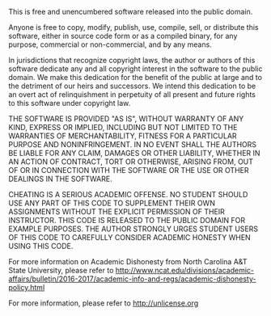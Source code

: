 This is free and unencumbered software released into the public domain.

Anyone is free to copy, modify, publish, use, compile, sell, or
distribute this software, either in source code form or as a compiled
binary, for any purpose, commercial or non-commercial, and by any
means.

In jurisdictions that recognize copyright laws, the author or authors
of this software dedicate any and all copyright interest in the
software to the public domain. We make this dedication for the benefit
of the public at large and to the detriment of our heirs and
successors. We intend this dedication to be an overt act of
relinquishment in perpetuity of all present and future rights to this
software under copyright law.

THE SOFTWARE IS PROVIDED "AS IS", WITHOUT WARRANTY OF ANY KIND,
EXPRESS OR IMPLIED, INCLUDING BUT NOT LIMITED TO THE WARRANTIES OF
MERCHANTABILITY, FITNESS FOR A PARTICULAR PURPOSE AND NONINFRINGEMENT.
IN NO EVENT SHALL THE AUTHORS BE LIABLE FOR ANY CLAIM, DAMAGES OR
OTHER LIABILITY, WHETHER IN AN ACTION OF CONTRACT, TORT OR OTHERWISE,
ARISING FROM, OUT OF OR IN CONNECTION WITH THE SOFTWARE OR THE USE OR
OTHER DEALINGS IN THE SOFTWARE.

CHEATING IS A SERIOUS ACADEMIC OFFENSE. NO STUDENT SHOULD USE ANY PART
OF THIS CODE TO SUPPLEMENT THEIR OWN ASSIGNMENTS WITHOUT THE EXPLICIT
PERMISSION OF THEIR INSTRUCTOR. THIS CODE IS RELEASED TO THE PUBLIC
DOMAIN FOR EXAMPLE PURPOSES. THE AUTHOR STRONGLY URGES STUDENT USERS OF
THIS CODE TO CAREFULLY CONSIDER ACADEMIC HONESTY WHEN USING THIS CODE.

For more information on Academic Dishonesty from North Carolina A&T
State University, please refer to 
<http://www.ncat.edu/divisions/academic-affairs/bulletin/2016-2017/academic-info-and-regs/academic-dishonesty-policy.html>

For more information, please refer to <http://unlicense.org>
